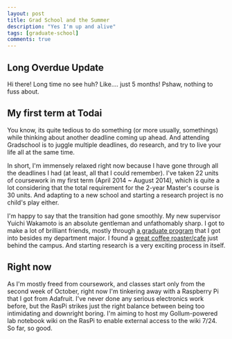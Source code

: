 ```yaml
---
layout: post
title: Grad School and the Summer
description: "Yes I'm up and alive"
tags: [graduate-school]
comments: true
---
```


## Long Overdue Update
Hi there! Long time no see huh? Like.... just 5 months! Pshaw, nothing to fuss about.

## My first term at Todai
You know, its quite tedious to do something (or more usually, somethings) while thinking about another deadline coming up ahead. And attending Gradschool is to juggle multiple deadlines, do research, and try to live your life all at the same time. 

In short, I'm immensely relaxed right now because I have gone through all the deadlines I had (at least, all that I could remember). I've taken 22 units of coursework in my first term (April 2014 ~ August 2014), which is quite a lot considering that the total requirement for the 2-year Master's course is 30 units. And adapting to a new school and starting a research project is no child's play either.

I'm happy to say that the transition had gone smoothly. My new supervisor Yuichi Wakamoto is an absolute gentleman and unfathomably sharp. I got to make a lot of brilliant friends, mostly through [a graduate program](http://ihs.c.u-tokyo.ac.jp/en/) that I got into besides my department major. I found a [great coffee roaster/cafe](http://tabelog.com/tokyo/A1318/A131810/13162503/) just behind the campus. And starting research is a very exciting process in itself.

## Right now
As I'm mostly freed from coursework, and classes start only from the second week of October, right now I'm tinkering away with a Raspberry Pi that I got from Adafruit. I've never done any serious electronics work before, but the RasPi strikes just the right balance between being too intimidating and downright boring. I'm aiming to host my Gollum-powered lab notebook wiki on the RasPi to enable external access to the wiki 7/24. So far, so good. 